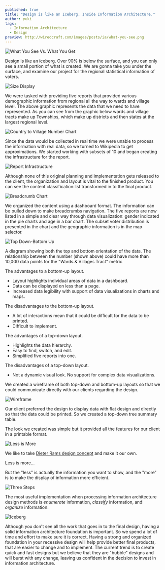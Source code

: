 ```yaml
---
published: true
title: "Design is like an Iceberg. Inside Information Architecture."
author: yuki
tags:
  - Information Architecture
  - Design
preview: http://wiredcraft.com/images/posts/ia/what-you-see.png
---
```


![What You See Vs. What You Get](//wiredcraft.com/images/posts/ia/what-you-see.png)

Design is like an iceberg. Over 90% is below the surface, and you can only see a small portion of what is created. We are gonna take you under the surface, and examine our project for the regional statistical information of voters.

<!-- more -->

![Size Display](//wiredcraft.com/images/posts/ia/size-display.png)

We were tasked with providing five reports that provided various demographic information from regional all the way to wards and village level. The above graphic represents the data that we need to have represented. As you can see from the graphic below wards and village tracts make up Townships, which make up districts and then states at the largest regional level.

![Country to Village Number Chart](//wiredcraft.com/images/posts/ia/country-village.png)

Since the data would be collected in real time we were unable to process the information with real data, so we turned to Wikipedia to get approximations. We started working with subsets of 10 and began creating the infrastructure for the report.

![Report Infrastructure](//wiredcraft.com/images/posts/ia/report-infrastructure.png)

Although none of this original planning and implementation gets released to the client, the organization and layout is vital to the finished product. You can see the content classification list transformed in to the final product.

![Breadcrumb Chart](//wiredcraft.com/images/posts/ia/breadcrumb.png)

We organized the content using a dashboard format. The information can be pulled down to make breadcrumbs navigation. The five reports are now listed in a simple and clear way through data visualization: gender indicated in the pie charts and age in a bar chart. The subset voter distribution is presented in the chart and the geographic information is in the map selector.

![Top Down-Bottom Up](//wiredcraft.com/images/posts/ia/top-bottom-flow.png)

A diagram showing both the top and bottom orientation of the data. The relationship between the number (shown above) could have more than 10,000 data points for the "Wards & Villages Tract" metric.

The advantages to a bottom-up layout.
- Layout highlights individual areas of data in a dashboard.
- Data can be displayed on less than a page.
- Increased data legibility with support of data visualizations in charts and maps.

The disadvantages to the bottom-up layout.
- A lot of interactions mean that it could be difficult for the data to be printed.
- Difficult to implement.

The advantages of a top-down layout.
- Highlights the data hierarchy.
- Easy to find, switch, and edit.
- Simplified five reports into one.

The disadvantages of a top-down layout.
- Not a dynamic visual look. No support for complex data visualizations.

We created a wireframe of both top-down and bottom-up layouts so that we could communicate directly with our clients regarding the design.

![Wireframe](//wiredcraft.com/images/posts/ia/Wireframe.png)

Our client preferred the design to display data with flat design and directly so that the data could be printed. So we created a top-down tree summary table.

The look we created was simple but it provided all the features for our client in a printable format.

![Less is More](//wiredcraft.com/images/posts/ia/less-is-more.png)

We like to take [Dieter Rams design concept](http://www.amazon.com/Less-More-Design-Ethos-Dieter/dp/3899553977) and make it our own.

Less is more...

But the "less" is actually the information you want to show, and the "more" is to make the display of information more efficient.

![Three Steps](//wiredcraft.com/images/posts/ia/three-steps.png)

The most useful implementation when processing information architecture design methods is *enumerate* information, *classify* information, and *organize* information.

![Iceberg](//wiredcraft.com/images/posts/ia/iceberg.png)

Although you don't see all the work that goes in to the final design, having a solid information architecture foundation is important. So we spend a lot of time and effort to make sure it is correct. Having a strong and organized foundation in your recessive design will help provide better final products, that are easier to change and to implement. The current trend is to create quick and fast designs but we believe that they are "bubble" designs and will burst with any change, leaving us confident in the decision to invest in information architecture.
